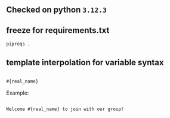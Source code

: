 ## Checked on python `3.12.3`

## freeze for requirements.txt 

```shell
pipreqs .
```

## template interpolation for variable syntax

```jsx

#{real_name}

```

Example:

```

Welcome #{real_name} to join with our group!

```

